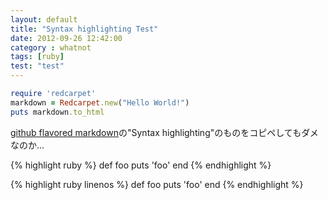 ```yaml
---
layout: default
title: "Syntax highlighting Test"
date: 2012-09-26 12:42:00
category : whatnot
tags: [ruby]
test: "test"
---
```



```ruby
require 'redcarpet'
markdown = Redcarpet.new("Hello World!")
puts markdown.to_html
```


[github flavored markdown](http://github.github.com/github-flavored-markdown/)の"Syntax highlighting"のものをコピペしてもダメなのか...


{% highlight ruby %}
def foo
  puts 'foo'
end
{% endhighlight %}


{% highlight ruby linenos %}
def foo
  puts 'foo'
end
{% endhighlight %}
